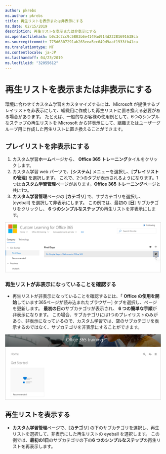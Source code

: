 ```yaml
---
author: pkrebs
ms.author: pkrebs
title: 再生リストを表示または非表示にする
ms.date: 02/15/2019
description: 再生リストを表示または非表示にする
ms.openlocfilehash: b0c3c2cc9c5803b6e4149ad914d22281691638ca
ms.sourcegitcommit: 775d6807291ab263eea5ec649d9aaf1933fb41ca
ms.translationtype: MT
ms.contentlocale: ja-JP
ms.lasthandoff: 04/23/2019
ms.locfileid: "32055612"
---
```

# <a name="hide-and-show-playlists"></a>再生リストを表示または非表示にする

環境に合わせてカスタム学習をカスタマイズするには、Microsoft が提供するプレイリストを非表示にして、組織用に作成した再生リストに置き換える必要がある場合があります。 たとえば、一般的なお客様の使用例として、6つのシンプルなステップの再生リストを Microsoft から非表示にして、組織またはユーザーグループ用に作成した再生リストに置き換えることができます。 

## <a name="hide-a-playlist"></a>プレイリストを非表示にする

1. カスタム学習**ホーム**ページから、 **Office 365 トレーニング**タイルをクリックします。
2. カスタム学習 web パーツで、[**システム**] メニューを選択し、[**プレイリストの管理**] を選択します。 これで、2つのタブが表示されるようになります。1つは**カスタム学習管理**ページがあります。**Office 365 トレーニング**ページと共に1つ。 
3. **カスタム学習管理**ページの [**カテゴリ**] で、サブカテゴリを選択し、[eyeball] を選択して非表示にします。 この例では、最初の [**日**] サブカテゴリをクリックし、 **6 つのシンプルなステップ**の再生リストを非表示にします。  

![cg-hideplaylist](media/cg-hideplaylist.png)

### <a name="verify-the-playlist-is-hidden"></a>再生リストが非表示になっていることを確認する
- 再生リストが非表示になっていることを確認するには、「 **Office の使用を開始**しています365ページが読み込まれたブラウザー] タブを選択し、ページを更新します。 **最初の日**のサブカテゴリが表示され、 **6 つの簡単な手順**が非表示になります。 この場合、サブカテゴリには1つのプレイリストのみがあり、非表示になっているので、カスタム学習では、空のサブカテゴリを表示するのではなく、サブカテゴリを非表示にすることができます。 

![cg-hideplaylistrefresh](media/cg-hideplaylistrefresh.png)

## <a name="unhide-a-playlist"></a>再生リストを表示する

- **カスタム学習管理**ページで、[**カテゴリ**] の下のサブカテゴリを選択し、再生リストを選択して、非表示にした再生リストの eyeball を選択します。 この例では、**最初の1日**のサブカテゴリの下の**6 つのシンプルなステップ**の再生リストを再表示します。  

